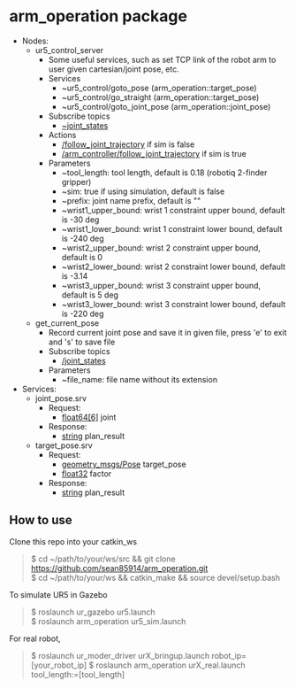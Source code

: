 # arm_operation package
* Nodes:
  * ur5_control_server
    * Some useful services, such as set TCP link of the robot arm to user given cartesian/joint pose, etc.
    * Services
      * ~ur5_control/goto_pose (arm_operation::target_pose)
      * ~ur5_control/go_straight (arm_operation::target_pose)
      * ~ur5_control/goto_joint_pose (arm_operation::joint_pose)
    * Subscribe topics
      * [~joint_states](http://docs.ros.org/melodic/api/sensor_msgs/html/msg/JointState.html)
    * Actions
      * [/follow_joint_trajectory](http://docs.ros.org/api/control_msgs/html/action/FollowJointTrajectory.html) if sim is false
      * [/arm_controller/follow_joint_trajectory](http://docs.ros.org/api/control_msgs/html/action/FollowJointTrajectory.html) if sim is true
    * Parameters
      * ~tool_length: tool length, default is 0.18 (robotiq 2-finder gripper)
      * ~sim: true if using simulation, default is false
      * ~prefix: joint name prefix, default is ""
      * ~wrist1_upper_bound: wrist 1 constraint upper bound, default is -30 deg
      * ~wrist1_lower_bound: wrist 1 constraint lower bound, default is -240 deg
      * ~wrist2_upper_bound: wrist 2 constraint upper bound, default is 0
      * ~wrist2_lower_bound: wrist 2 constraint lower bound, default is -3.14
      * ~wrist3_upper_bound: wrist 3 constraint upper bound, default is 5 deg
      * ~wrist3_lower_bound: wrist 3 constraint lower bound, default is -220 deg
  * get_current_pose
    * Record current joint pose and save it in given file, press 'e' to exit and 's' to save file
    * Subscribe topics
      * [/joint_states](http://docs.ros.org/melodic/api/sensor_msgs/html/msg/JointState.html)
    * Parameters
      * ~file_name: file name without its extension
* Services:
  * joint_pose.srv
    * Request:
      * [float64[6]](http://docs.ros.org/jade/api/std_msgs/html/msg/Float64.html) joint
    * Response:
      * [string](http://docs.ros.org/jade/api/std_msgs/html/msg/String.html) plan_result
  * target_pose.srv
    * Request:
      * [geometry_msgs/Pose](http://docs.ros.org/lunar/api/geometry_msgs/html/msg/Pose.html) target_pose
      * [float32](http://docs.ros.org/jade/api/std_msgs/html/msg/Float32.html) factor
    * Response:
      * [string](http://docs.ros.org/jade/api/std_msgs/html/msg/String.html) plan_result
      
      
## How to use
Clone this repo into your catkin_ws
> $ cd ~/path/to/your/ws/src && git clone https://github.com/sean85914/arm_operation.git  
> $ cd ~/path/to/your/ws && catkin_make && source devel/setup.bash


To simulate UR5 in Gazebo
> $ roslaunch ur_gazebo ur5.launch  
> $ roslaunch arm_operation ur5_sim.launch

For real robot,
> $ roslaunch ur_moder_driver urX_bringup.launch robot_ip=[your_robot_ip]
> $ roslaunch arm_operation urX_real.launch tool_length:=[tool_length]

